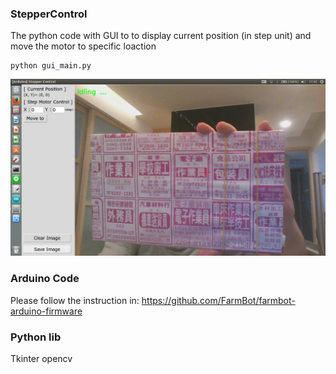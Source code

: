### StepperControl
The python code with GUI to to display current position (in step unit) and move the motor to specific loaction
```command line: 
python gui_main.py
```
![GUI of gui_main.py](./GUI_1.png)
### Arduino Code
Please follow the instruction in: 
    https://github.com/FarmBot/farmbot-arduino-firmware 

### Python lib
Tkinter
opencv



